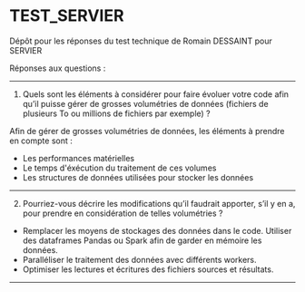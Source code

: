 # TEST_SERVIER
Dépôt pour les réponses du test technique de Romain DESSAINT pour SERVIER


Réponses aux questions : 

----------------------------------------------------------------------------------------------------------------

1) Quels sont les éléments à considérer pour faire évoluer votre code afin qu’il puisse gérer de grosses
volumétries de données (fichiers de plusieurs To ou millions de fichiers par exemple) ?


Afin de gérer de grosses volumétries de données, les éléments à prendre en compte sont : 

- Les performances matérielles
- Le temps d'éxécution du traitement de ces volumes
- Les structures de données utilisées pour stocker les données

----------------------------------------------------------------------------------------------------------------

2) Pourriez-vous décrire les modifications qu’il faudrait apporter, s’il y en a, pour prendre en considération de
telles volumétries ?

- Remplacer les moyens de stockages des données dans le code. Utiliser des dataframes Pandas ou Spark afin de garder en mémoire les données.
- Paralléliser le traitement des données avec différents workers.
- Optimiser les lectures et écritures des fichiers sources et résultats.

----------------------------------------------------------------------------------------------------------------
